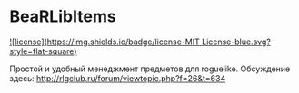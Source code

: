 # BeaRLibItems
[![license](https://img.shields.io/badge/license-MIT License-blue.svg?style=flat-square)](./LICENSE) <!--[![release](https://img.shields.io/badge/release-v0.0.1-blue.svg?style=flat-square)]()-->

Простой и удобный менеджмент предметов для roguelike. Обсуждение здесь: http://rlgclub.ru/forum/viewtopic.php?f=26&t=634
